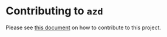 # Contributing to `azd`

Please see [this document](./cli/azd/CONTRIBUTING.md) on how to contribute to this project.
